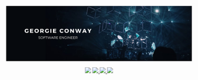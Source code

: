 <img src="georgie conway (1).png">
<p align="center">
  <a href="https://twitter.com/dopeantelope_" target="_blank"><img src="https://img.shields.io/badge/|-TWITTER-179aa7?style=for-the-badge&logo=twitter&logoColor=FFF"/></a>
  <a href="https://www.linkedin.com/in/georgieconway/" target="_blank"><img src="https://img.shields.io/badge/|-LINKEDIN-179aa7?style=for-the-badge&logo=linkedin&logoColor=FFF"/>
  <a href="https://www.georgieconway.com" target="_blank"><img src="https://img.shields.io/badge/|-WEBSITE-179aa7?style=for-the-badge&logo=atom&logoColor=FFF"/>
  <a href="mailto: georgieaconway@gmail.com" target="_blank"><img src="https://img.shields.io/badge/|-CONTACT_ME-179aa7?style=for-the-badge&logo=mailgun&logoColor=FFF"/>
</p>
<!--
**dopeantelope/dopeantelope** is a ✨ _special_ ✨ repository because its `README.md` (this file) appears on your GitHub profile.

Here are some ideas to get you started:

- 🔭 I’m currently working on ...
- 🌱 I’m currently learning ...
- 👯 I’m looking to collaborate on ...
- 🤔 I’m looking for help with ...
- 💬 Ask me about ...
- 📫 How to reach me: ...
- 😄 Pronouns: ...
- ⚡ Fun fact: ...
-->
